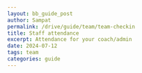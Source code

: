 ```yaml
---
layout: bb_guide_post
author: Sampat
permalink: /drive/guide/team/team-checkin
title: Staff attendance
excerpt: Attendance for your coach/admin
date: 2024-07-12
tags: team
categories: guide
---
```






